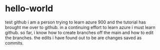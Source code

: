 # hello-world
test github
i am a person trying to learn azure 900 and the tutorial has brought me over to github. in a continuing effort to learn azure i must learn github. so far, i know how to create branches off the main and how to edit the branches. the edits i have found out to be are changes saved as commits. 
